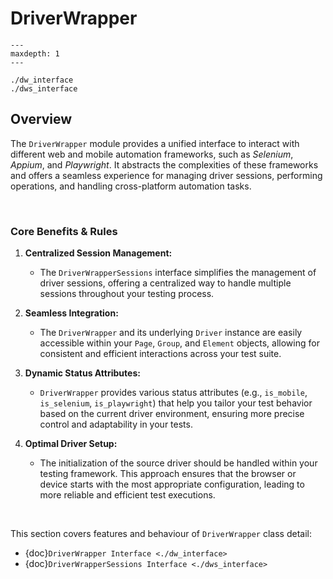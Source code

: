 # DriverWrapper

```{toctree}
---
maxdepth: 1
---

./dw_interface
./dws_interface
```

## Overview

The `DriverWrapper` module provides a unified interface to interact with different web and mobile automation frameworks,
such as _Selenium_, _Appium_, and _Playwright_. It abstracts the complexities of these frameworks and offers a seamless 
experience for managing driver sessions, performing operations, and handling cross-platform automation tasks.

<br>

### Core Benefits & Rules

1. **Centralized Session Management:**
   - The `DriverWrapperSessions` interface simplifies the management of driver sessions, offering a centralized way to handle multiple sessions throughout your testing process.

2. **Seamless Integration:**
   - The `DriverWrapper` and its underlying `Driver` instance are easily accessible within your `Page`, `Group`, and `Element` objects, allowing for consistent and efficient interactions across your test suite.

3. **Dynamic Status Attributes:**
   - `DriverWrapper` provides various status attributes (e.g., `is_mobile`, `is_selenium`, `is_playwright`) that help you tailor your test behavior based on the current driver environment, ensuring more precise control and adaptability in your tests.

4. **Optimal Driver Setup:**
   - The initialization of the source driver should be handled within your testing framework. This approach ensures that the browser or device starts with the most appropriate configuration, leading to more reliable and efficient test executions.

<br>

This section covers features and behaviour of `DriverWrapper` class detail:
- {doc}`DriverWrapper Interface <./dw_interface>`
- {doc}`DriverWrapperSessions Interface <./dws_interface>`